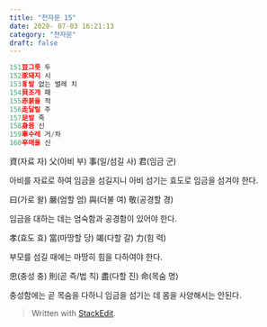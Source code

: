 ```yaml
---
title: "천자문 15"
date: 2020- 07-03 16:21:13
category: "천자문"
draft: false
---
```

```js
151豆그릇 두
152豕돼지 시
153豸발 없는 벌레 치
154貝조개 패
155赤붉을 적
156走달릴 주
157足발 족
158身몸 신
159車수레 거/차
160辛매울 신
```
資(자료 자) 父(아비 부) 事(일/섬길 사) 君(임금 군)

아비를 자료로 하여 임금을 섬길지니 아비 섬기는 효도로 임금을 섬겨야 한다.

曰(가로 왈) 嚴(엄할 엄) 與(더불 여) 敬(공경할 경)

임금을 대하는 데는 엄숙함과 공경함이 있어야 한다.

孝(효도 효) 當(마땅할 당) 竭(다할 갈) 力(힘 력)

부모를 섬길 때에는 마땅히 힘을 다하여야 한다.

忠(충성 충) 則(곧 즉/법 칙) 盡(다할 진) 命(목숨 명)

충성함에는  곧  목숨을  다하니  임금을  섬기는  데  몸을  사양해서는  안된다.

> Written with [StackEdit](https://stackedit.io/).
<!--stackedit_data:
eyJoaXN0b3J5IjpbLTg3MTI2MzQ0NV19
-->